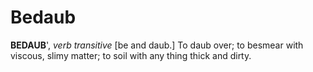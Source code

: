 # Bedaub

**BEDAUB**', _verb transitive_ \[be and daub.\] To daub over; to besmear with viscous, slimy matter; to soil with any thing thick and dirty.